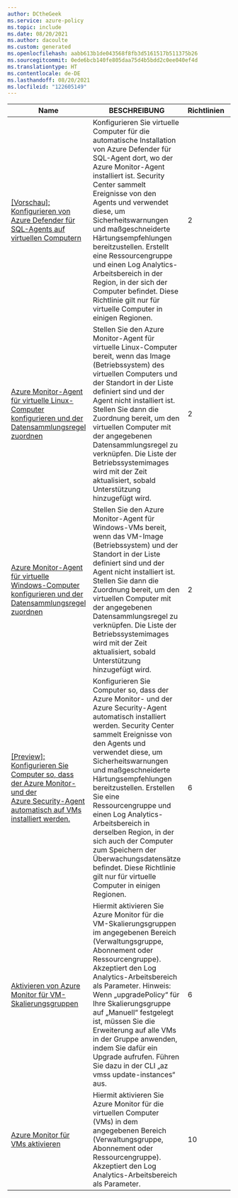 ```yaml
---
author: DCtheGeek
ms.service: azure-policy
ms.topic: include
ms.date: 08/20/2021
ms.author: dacoulte
ms.custom: generated
ms.openlocfilehash: aabb613b1de043568f8fb3d5161517b511375b26
ms.sourcegitcommit: 0ede6bcb140fe805daa75d4b5bdd2c0ee040ef4d
ms.translationtype: HT
ms.contentlocale: de-DE
ms.lasthandoff: 08/20/2021
ms.locfileid: "122605149"
---
```

|Name |BESCHREIBUNG |Richtlinien |Version |
|---|---|---|---|
|[\[Vorschau\]: Konfigurieren von Azure Defender für SQL-Agents auf virtuellen Computern](https://github.com/Azure/azure-policy/blob/master/built-in-policies/policySetDefinitions/Monitoring/AzureMonitoring_AzureDefenderForSql.json) |Konfigurieren Sie virtuelle Computer für die automatische Installation von Azure Defender für SQL-Agent dort, wo der Azure Monitor-Agent installiert ist. Security Center sammelt Ereignisse von den Agents und verwendet diese, um Sicherheitswarnungen und maßgeschneiderte Härtungsempfehlungen bereitzustellen. Erstellt eine Ressourcengruppe und einen Log Analytics-Arbeitsbereich in der Region, in der sich der Computer befindet. Diese Richtlinie gilt nur für virtuelle Computer in einigen Regionen. |2 |1.0.0-preview |
|[Azure Monitor-Agent für virtuelle Linux-Computer konfigurieren und der Datensammlungsregel zuordnen](https://github.com/Azure/azure-policy/blob/master/built-in-policies/policySetDefinitions/Monitoring/AMCS_LinuxPlatform_EnableDCR.json) |Stellen Sie den Azure Monitor-Agent für virtuelle Linux-Computer bereit, wenn das Image (Betriebssystem) des virtuellen Computers und der Standort in der Liste definiert sind und der Agent nicht installiert ist.  Stellen Sie dann die Zuordnung bereit, um den virtuellen Computer mit der angegebenen Datensammlungsregel zu verknüpfen. Die Liste der Betriebssystemimages wird mit der Zeit aktualisiert, sobald Unterstützung hinzugefügt wird. |2 |1.0.0 |
|[Azure Monitor-Agent für virtuelle Windows-Computer konfigurieren und der Datensammlungsregel zuordnen](https://github.com/Azure/azure-policy/blob/master/built-in-policies/policySetDefinitions/Monitoring/AMCS_WindowsPlatform_EnableDCR.json) |Stellen Sie den Azure Monitor-Agent für Windows-VMs bereit, wenn das VM-Image (Betriebssystem) und der Standort in der Liste definiert sind und der Agent nicht installiert ist.  Stellen Sie dann die Zuordnung bereit, um den virtuellen Computer mit der angegebenen Datensammlungsregel zu verknüpfen. Die Liste der Betriebssystemimages wird mit der Zeit aktualisiert, sobald Unterstützung hinzugefügt wird. |2 |1.0.0 |
|[\[Preview\]: Konfigurieren Sie Computer so, dass der Azure Monitor- und der Azure Security-Agent automatisch auf VMs installiert werden.](https://github.com/Azure/azure-policy/blob/master/built-in-policies/policySetDefinitions/Monitoring/AzureMonitoring_Prerequisites.json) |Konfigurieren Sie Computer so, dass der Azure Monitor- und der Azure Security-Agent automatisch installiert werden. Security Center sammelt Ereignisse von den Agents und verwendet diese, um Sicherheitswarnungen und maßgeschneiderte Härtungsempfehlungen bereitzustellen. Erstellen Sie eine Ressourcengruppe und einen Log Analytics-Arbeitsbereich in derselben Region, in der sich auch der Computer zum Speichern der Überwachungsdatensätze befindet. Diese Richtlinie gilt nur für virtuelle Computer in einigen Regionen. |6 |2.0.0-preview |
|[Aktivieren von Azure Monitor für VM-Skalierungsgruppen](https://github.com/Azure/azure-policy/blob/master/built-in-policies/policySetDefinitions/Monitoring/AzureMonitor_VMSS.json) |Hiermit aktivieren Sie Azure Monitor für die VM-Skalierungsgruppen im angegebenen Bereich (Verwaltungsgruppe, Abonnement oder Ressourcengruppe). Akzeptiert den Log Analytics-Arbeitsbereich als Parameter. Hinweis: Wenn „upgradePolicy“ für Ihre Skalierungsgruppe auf „Manuell“ festgelegt ist, müssen Sie die Erweiterung auf alle VMs in der Gruppe anwenden, indem Sie dafür ein Upgrade aufrufen. Führen Sie dazu in der CLI „az vmss update-instances“ aus. |6 |1.0.1 |
|[Azure Monitor für VMs aktivieren](https://github.com/Azure/azure-policy/blob/master/built-in-policies/policySetDefinitions/Monitoring/AzureMonitor_VM.json) |Hiermit aktivieren Sie Azure Monitor für die virtuellen Computer (VMs) in dem angegebenen Bereich (Verwaltungsgruppe, Abonnement oder Ressourcengruppe). Akzeptiert den Log Analytics-Arbeitsbereich als Parameter. |10 |2.0.0 |

